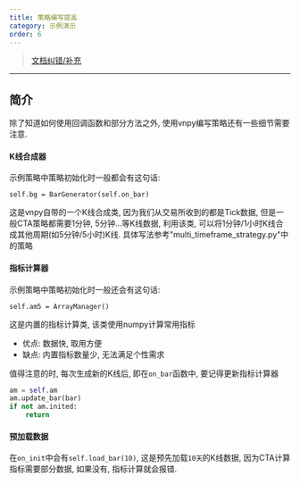 ```yaml
---
title: 策略编写提高
category: 示例演示
order: 6
---
```


> [文档纠错/补充](https://github.com/dumengru/docs_vnpy/tree/master/docs/_docs)

---

## 简介
除了知道如何使用回调函数和部分方法之外, 使用vnpy编写策略还有一些细节需要注意.

#### K线合成器
示例策略中策略初始化时一般都会有这句话: 
```
self.bg = BarGenerator(self.on_bar)
```
这是vnpy自带的一个K线合成类, 因为我们从交易所收到的都是Tick数据, 但是一般CTA策略都需要1分钟, 5分钟...等K线数据, 利用该类, 可以将1分钟/1小时K线合成其他周期(如5分钟/5小时)K线. 具体写法参考"multi_timeframe_strategy.py"中的策略

#### 指标计算器
示例策略中策略初始化时一般还会有这句话: 
```
self.am5 = ArrayManager()
```
这是内置的指标计算类, 该类使用numpy计算常用指标
- 优点: 数据快, 取用方便
- 缺点: 内置指标数量少, 无法满足个性需求

值得注意的时, 每次生成新的K线后, 即在`on_bar`函数中, 要记得更新指标计算器
```python
am = self.am
am.update_bar(bar)
if not am.inited:
    return
```

#### 预加载数据
在`on_init`中会有`self.load_bar(10)`, 这是预先加载`10天`的K线数据, 因为CTA计算指标需要部分数据, 如果没有, 指标计算就会报错.

